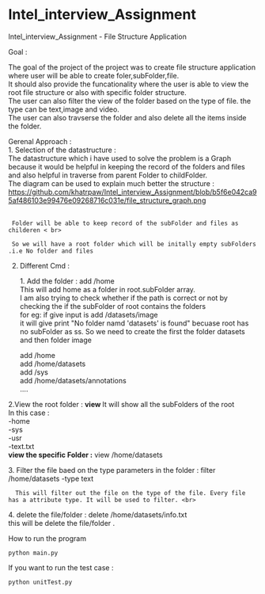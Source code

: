 # Intel_interview_Assignment
Intel_interview_Assignment - File Structure Application


Goal :<br>
  <p>
	The goal of the project of the project was to create file structure application where user will be able to create foler,subFolder,file. <br>
	It should also provide the funcationality where the user is able to view the root file structure or also with specific folder structure. <br>
	The user can also filter the view of the folder based on the type of file. the type can be text,image and video. <br> 
	The user can also travserse the folder and also delete all the items inside the folder. <br>
  </p>

Gerenal Approach : <br>
	1. Selection of the datastructure : <br>
		The datastructure which i have used to solve the problem is a Graph because it would be helpful in keeping the record of the folders and files and also helpful in traverse from parent Folder to childFolder.<br>
		 The  diagram  can be used to explain much better the structure :<br>
     <a>
        https://github.com/khatrpaw/Intel_interview_Assignment/blob/b5f6e042ca95af486103e99476e09268716c031e/file_structure_graph.png
     </a><br><br>
     
     Folder will be able to keep record of the subFolder and files as childeren < br>
     
     So we will have a root folder which will be initally empty subFolders .i.e No folder and files  
     
  2. Different Cmd :<br>
      <p>
      1. Add the folder : add /home <br>
               This will add home as a folder in root.subFolder array. <br>
               I am also trying to check whether if the path is correct or not by checking the if the subFolder of root contains the folders <br>
               for eg:  if give input is add /datasets/image <br>
               it will give print "No folder namd 'datasets' is found" becuase root has no subFolder as ss. So we need to create the first the folder datasets and then folder image <br>
	
        add /home <br>
        add /home/datasets <br>
        add /sys <br>
        add /home/datasets/annotations <br>
        .... <br>
  </p>  
  <p>
  2.View the root folder :  <B>view </B>
        It will show all the subFolders of the root <br>
        In this case : <br>
          -home  <br>
          -sys  <br>
          -usr  <br>
          -text.txt <br>
  <B> view the specific Folder :</B> view /home/datasets <br>
  </p>
  <p>
  3. Filter the file baed on the type parameters in the folder : filter /home/datasets -type text <br>
  
      This will filter out the file on the type of the file. Every file has a attribute type. It will be used to filter. <br> 
  
  </p><p>
  4. delete the file/folder : delete /home/datasets/info.txt <br>
      this will be delete the file/folder .<br>
  
  </p>
  
  
How to run the program
  
    python main.py
    
 If you want to run the test case :
      
    python unitTest.py
    
    
    
    
  
